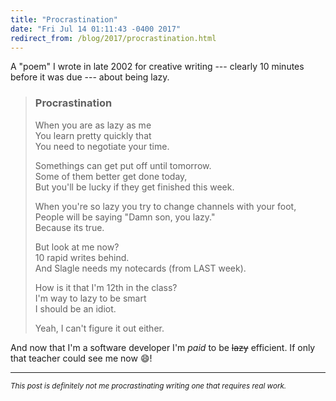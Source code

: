 ```yaml
---
title: "Procrastination"
date: "Fri Jul 14 01:11:43 -0400 2017"
redirect_from: /blog/2017/procrastination.html
---
```


A "poem" I wrote in late 2002 for creative writing --- clearly 10 minutes
before it was due --- about being lazy.

> ### Procrastination
>  
> When you are as lazy as me  
> You learn pretty quickly that  
> You need to negotiate your time.  
>  
> Somethings can get put off until tomorrow.  
> Some of them better get done today,  
> But you'll be lucky if they get finished this week.  
>  
> When you're so lazy you try to change channels with your foot,  
> People will be saying "Damn son, you lazy."  
> Because its true.  
>  
> But look at me now?  
> 10 rapid writes behind.  
> And Slagle needs my notecards (from LAST week).  
>  
> How is it that I'm 12th in the class?  
> I'm way to lazy to be smart  
> I should be an idiot.  
>  
> Yeah, I can't figure it out either.  

And now that I'm a software developer I'm _paid_ to be ~~lazy~~ efficient. If
only that teacher could see me now :smile:!

---

<small>_This post is definitely not me procrastinating writing one that
requires real work._</small>
